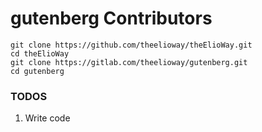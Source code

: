 # gutenberg Contributors

```shell
git clone https://github.com/theelioway/theElioWay.git
cd theElioWay
git clone https://gitlab.com/theelioway/gutenberg.git
cd gutenberg
```

### TODOS

1. Write code
